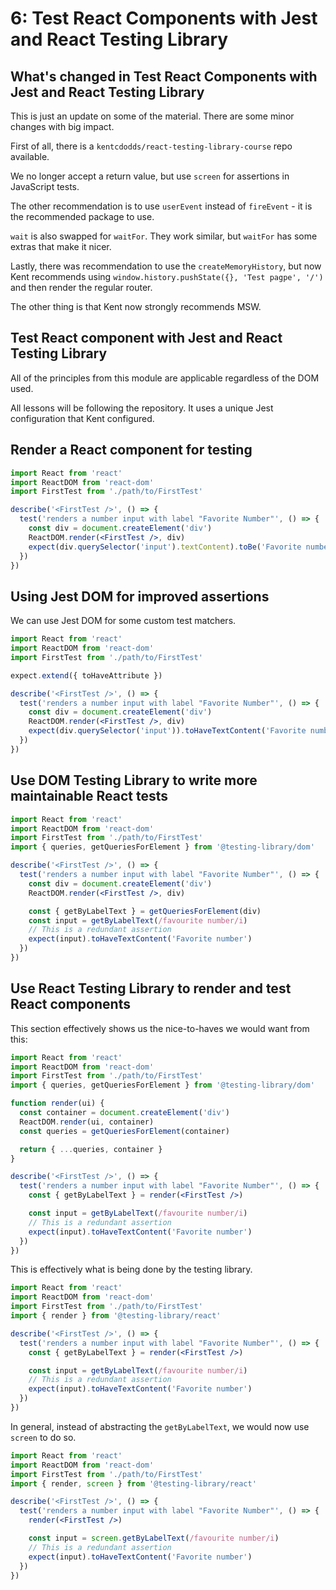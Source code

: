 # 6: Test React Components with Jest and React Testing Library

## What's changed in Test React Components with Jest and React Testing Library

This is just an update on some of the material. There are some minor changes with big impact.

First of all, there is a `kentcdodds/react-testing-library-course` repo available.

We no longer accept a return value, but use `screen` for assertions in JavaScript tests.

The other recommendation is to use `userEvent` instead of `fireEvent` - it is the recommended package to use.

`wait` is also swapped for `waitFor`. They work similar, but `waitFor` has some extras that make it nicer.

Lastly, there was recommendation to use the `createMemoryHistory`, but now Kent recommends using `window.history.pushState({}, 'Test pagpe', '/')` and then render the regular router.

The other thing is that Kent now strongly recommends MSW.

## Test React component with Jest and React Testing Library

All of the principles from this module are applicable regardless of the DOM used.

All lessons will be following the repository. It uses a unique Jest configuration that Kent configured.

## Render a React component for testing

```jsx
import React from 'react'
import ReactDOM from 'react-dom'
import FirstTest from './path/to/FirstTest'

describe('<FirstTest />', () => {
  test('renders a number input with label "Favorite Number"', () => {
    const div = document.createElement('div')
    ReactDOM.render(<FirstTest />, div)
    expect(div.querySelector('input').textContent).toBe('Favorite number')
  })
})
```

## Using Jest DOM for improved assertions

We can use Jest DOM for some custom test matchers.

```jsx
import React from 'react'
import ReactDOM from 'react-dom'
import FirstTest from './path/to/FirstTest'

expect.extend({ toHaveAttribute })

describe('<FirstTest />', () => {
  test('renders a number input with label "Favorite Number"', () => {
    const div = document.createElement('div')
    ReactDOM.render(<FirstTest />, div)
    expect(div.querySelector('input')).toHaveTextContent('Favorite number')
  })
})
```

## Use DOM Testing Library to write more maintainable React tests

```jsx
import React from 'react'
import ReactDOM from 'react-dom'
import FirstTest from './path/to/FirstTest'
import { queries, getQueriesForElement } from '@testing-library/dom'

describe('<FirstTest />', () => {
  test('renders a number input with label "Favorite Number"', () => {
    const div = document.createElement('div')
    ReactDOM.render(<FirstTest />, div)

    const { getByLabelText } = getQueriesForElement(div)
    const input = getByLabelText(/favourite number/i)
    // This is a redundant assertion
    expect(input).toHaveTextContent('Favorite number')
  })
})
```

## Use React Testing Library to render and test React components

This section effectively shows us the nice-to-haves we would want from this:

```jsx
import React from 'react'
import ReactDOM from 'react-dom'
import FirstTest from './path/to/FirstTest'
import { queries, getQueriesForElement } from '@testing-library/dom'

function render(ui) {
  const container = document.createElement('div')
  ReactDOM.render(ui, container)
  const queries = getQueriesForElement(container)

  return { ...queries, container }
}

describe('<FirstTest />', () => {
  test('renders a number input with label "Favorite Number"', () => {
    const { getByLabelText } = render(<FirstTest />)

    const input = getByLabelText(/favourite number/i)
    // This is a redundant assertion
    expect(input).toHaveTextContent('Favorite number')
  })
})
```

This is effectively what is being done by the testing library.

```jsx
import React from 'react'
import ReactDOM from 'react-dom'
import FirstTest from './path/to/FirstTest'
import { render } from '@testing-library/react'

describe('<FirstTest />', () => {
  test('renders a number input with label "Favorite Number"', () => {
    const { getByLabelText } = render(<FirstTest />)

    const input = getByLabelText(/favourite number/i)
    // This is a redundant assertion
    expect(input).toHaveTextContent('Favorite number')
  })
})
```

In general, instead of abstracting the `getByLabelText`, we would now use `screen` to do so.

```jsx
import React from 'react'
import ReactDOM from 'react-dom'
import FirstTest from './path/to/FirstTest'
import { render, screen } from '@testing-library/react'

describe('<FirstTest />', () => {
  test('renders a number input with label "Favorite Number"', () => {
    render(<FirstTest />)

    const input = screen.getByLabelText(/favourite number/i)
    // This is a redundant assertion
    expect(input).toHaveTextContent('Favorite number')
  })
})
```
